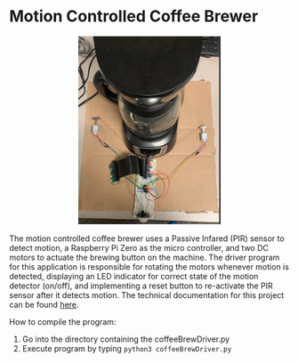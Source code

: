# Motion Controlled Coffee Brewer

<p align="center">
    <img width="256" height="338" src="resources/motionControlledCoffeeBrewer.png">

The motion controlled coffee brewer uses a Passive Infared (PIR) sensor to detect
motion, a Raspberry Pi Zero as the micro controller, and two DC motors to actuate
the brewing button on the machine. The driver program for this application is
responsible for rotating the motors whenever motion is detected, displaying an
LED indicator for correct state of the motion detector (on/off), and implementing a reset button
to re-activate the PIR sensor after it detects motion. The technical documentation for this
project can be found [here](https://drive.google.com/file/d/1Rpww2GhvuFm4Qff4v9vDV1WNsM9XH1u4/view?usp=sharing).

How to compile the program:
1. Go into the directory containing the coffeeBrewDriver.py
2. Execute program by typing `python3 coffeeBrewDriver.py`
